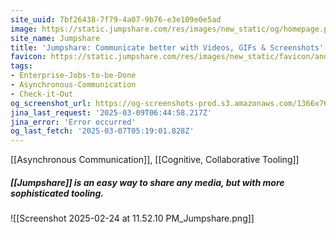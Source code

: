 ```yaml
---
site_uuid: 7bf26438-7f79-4a07-9b76-e3e109e0e5ad
image: https://static.jumpshare.com/res/images/new_static/og/homepage.png
site_name: Jumpshare
title: 'Jumpshare: Communicate better with Videos, GIFs & Screenshots'
favicon: https://static.jumpshare.com/res/images/new_static/favicon/android-icon-192x192.png
tags:
- Enterprise-Jobs-to-be-Done
- Asynchronous-Communication
- Check-it-Out
og_screenshot_url: https://og-screenshots-prod.s3.amazonaws.com/1366x768/80/false/844df42efb9ecc1bdda48b735b1cbb6d8ecd910bb490c81b80c1d4fe183e8110.jpeg
jina_last_request: '2025-03-09T06:44:58.217Z'
jina_error: 'Error occurred'
og_last_fetch: '2025-03-07T05:19:01.828Z'
---
```

[[Asynchronous Communication]], [[Cognitive, Collaborative Tooling]]
##### [[Jumpshare]] is an easy way to share any media, but with more sophisticated tooling.
![[Screenshot 2025-02-24 at 11.52.10 PM_Jumpshare.png]]
